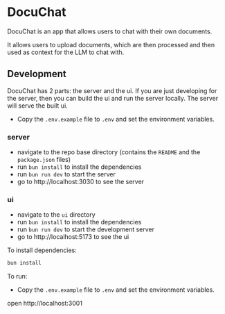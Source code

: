 # DocuChat

DocuChat is an app that allows users to chat with their own documents.

It allows users to upload documents, which are then processed and then used as context for the LLM to chat with.

## Development

DocuChat has 2 parts: the server and the ui. If you are just developing for the server, then you can build the ui and run the server locally. The server will serve the built ui.

- Copy the `.env.example` file to `.env` and set the environment variables.

### server

- navigate to the repo base directory (contains the `README` and the `package.json` files)
- run `bun install` to install the dependencies
- run `bun run dev` to start the server
- go to http://localhost:3030 to see the server

### ui

- navigate to the `ui` directory
- run `bun install` to install the dependencies
- run `bun run dev` to start the development server
- go to http://localhost:5173 to see the ui

To install dependencies:

```sh
bun install
```

To run:

- Copy the `.env.example` file to `.env` and set the environment variables.

open http://localhost:3001

